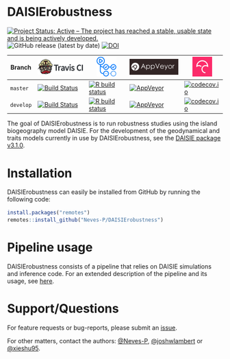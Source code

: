 # DAISIErobustness


<!-- badges: start -->
[![Project Status: Active – The project has reached a stable, usable state and is being actively developed.](https://www.repostatus.org/badges/latest/active.svg)](https://www.repostatus.org/#active)
![GitHub release (latest by date)](https://img.shields.io/github/v/release/Neves-P/DAISIErobustness)
[![DOI](https://zenodo.org/badge/DOI/10.5281/zenodo.3897237.svg)](https://doi.org/10.5281/zenodo.3897237)

Branch|[![Travis CI logo](pics/TravisCI.png)](https://travis-ci.org)|[![GitHub Actions logo](pics/github_actions_logo.png)](https://github.com/features/actions)|[![AppVeyor logo](pics/AppVeyor.png)](https://www.appveyor.com)|[![Codecov logo](pics/Codecov.png)](https://www.codecov.io)
--------|-----------------------------------------------------------------------------------------------------------------------------------------|-----------------------------------------------------------------------------------------------------------------------------------------|------------------------------------------------------------------------------------------------------------------------------------------------------------------------------------|--------------------------------------------------------------------------------------------------------------------------------------------------------------------
`master`|[![Build Status](https://travis-ci.org/Neves-P/DAISIErobustness.svg?branch=master)](https://travis-ci.org/Neves-P/DAISIErobustness)|[![R build status](https://github.com/Neves-P/DAISIErobustness/workflows/R-CMD-check/badge.svg)](https://github.com/Neves-P/DAISIErobustness/actions)|[![AppVeyor](https://ci.appveyor.com/api/projects/status/github/Neves-P/DAISIErobustness?branch=master&svg=true)](https://ci.appveyor.com/project/Neves-P/DAISIErobustness)|[![codecov.io](https://codecov.io/github/Neves-P/DAISIErobustness/coverage.svg?branch=master)](https://codecov.io/github/Neves-P/DAISIErobustness/branch/master)
`develop`|[![Build Status](https://travis-ci.org/Neves-P/DAISIErobustness.svg?branch=develop)](https://travis-ci.org/Neves-P/DAISIErobustness)|[![R build status](https://github.com/Neves-P/DAISIErobustness/workflows/R-CMD-check/badge.svg?branch=develop)](https://github.com/Neves-P/DAISIErobustness/actions)|[![AppVeyor](https://ci.appveyor.com/api/projects/status/github/Neves-P/DAISIErobustness?branch=develop&svg=true)](https://ci.appveyor.com/project/Neves-P/DAISIErobustness)|[![codecov.io](https://codecov.io/github/Neves-P/DAISIErobustness/coverage.svg?branch=develop)](https://codecov.io/github/Neves-P/DAISIErobustness/branch/develop)
<!-- badges: end -->

The goal of DAISIErobustness is to run robustness studies using the island biogeography model DAISIE. For the development of the geodynamical and traits models currently in use by DAISIErobustness, see the [DAISIE package v3.1.0](https://github.com/rsetienne/DAISIE/tree/v3.1.0).

# Installation

DAISIErobustness can easily be installed from GitHub by running the following code:
``` r
install.packages("remotes")
remotes::install_github("Neves-P/DAISIErobustness")
```

# Pipeline usage

DAISIErobustness consists of a pipeline that relies on DAISIE simulations and inference code. For an extended description of the pipeline and its usage, see [here](https://github.com/Neves-P/DAISIErobustness/wiki).

# Support/Questions
For feature requests or bug-reports, please submit an [issue](https://github.com/Neves-P/DAISIErobustness/issues/new).

For other matters, contact the authors: [@Neves-P](https://github.com/Neves-P), [@joshwlambert](https://github.com/joshwlambert) or [@xieshu95](https://github.com/xieshu95).
